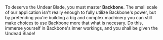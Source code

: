To deserve the Undear Blade, you must master **Backbone**. The small scale of our application isn't really enough to fully utilize Backbone's power, but by pretending you're building a big and complex machinery you can still make choices to use Backbone more that what is necesary. Do this, immerse yourself in Backbone's inner workings, and you shall be given the Undead Blade!